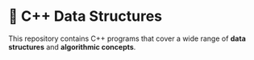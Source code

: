 # 🚀 C++ Data Structures 

This repository contains C++ programs that cover a wide range of **data structures** and **algorithmic concepts**. 


